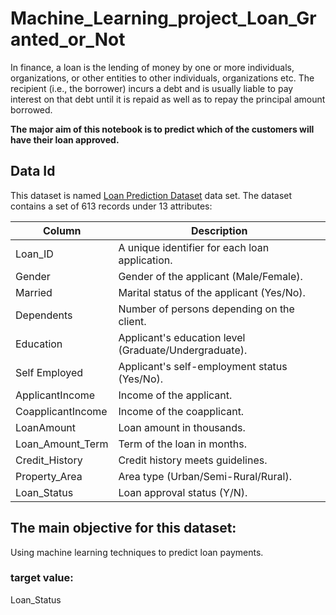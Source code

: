# Machine_Learning_project_Loan_Granted_or_Not
In finance, a loan is the lending of money by one or more individuals, organizations, or other entities to other individuals, organizations etc. The recipient (i.e., the borrower) incurs a debt and is usually liable to pay interest on that debt until it is repaid as well as to repay the principal amount borrowed. 

**The major aim of this notebook is to predict which of the customers will have their loan approved.**

## Data Id
This dataset is named [Loan Prediction Dataset](https://www.kaggle.com/datasets/altruistdelhite04/loan-prediction-problem-dataset) data set. The dataset contains a set of 613 records under 13 attributes:

| Column             | Description                                       |
|--------------------|---------------------------------------------------|
| Loan_ID            | A unique identifier for each loan application.    |
| Gender             | Gender of the applicant (Male/Female).           |
| Married            | Marital status of the applicant (Yes/No).        |
| Dependents         | Number of persons depending on the client.       |
| Education          | Applicant's education level (Graduate/Undergraduate). |
| Self Employed      | Applicant's self-employment status (Yes/No).     |
| ApplicantIncome    | Income of the applicant.                         |
| CoapplicantIncome  | Income of the coapplicant.                       |
| LoanAmount         | Loan amount in thousands.                        |
| Loan_Amount_Term   | Term of the loan in months.                      |
| Credit_History     | Credit history meets guidelines.                 |
| Property_Area      | Area type (Urban/Semi-Rural/Rural).              |
| Loan_Status        | Loan approval status (Y/N).                      |

## The main objective for this dataset:
Using machine learning techniques to predict loan payments.

<h3><b>target value:</b></h3> Loan_Status
